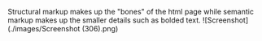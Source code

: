 Structural markup makes up the "bones" of the html page while semantic markup makes up the smaller details such as bolded text.
![Screenshot](./images/Screenshot (306).png)
